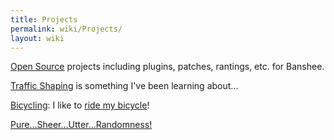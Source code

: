 ```yaml
---
title: Projects
permalink: wiki/Projects/
layout: wiki
---
```


[Open Source](/wiki/Projects/Open_Source "wikilink") projects including
plugins, patches, rantings, etc. for Banshee.

[Traffic Shaping](/wiki/Projects/Traffic_Shaping "wikilink") is something I've
been learning about...

[Bicycling](/wiki/Projects/Bicycling "wikilink"): I like to [ride my
bicycle](http://en.wikipedia.org/wiki/Bicycle_Race)!

[Pure...Sheer...Utter...Randomness!](/wiki/Pure...Sheer...Utter...Randomness! "wikilink")
